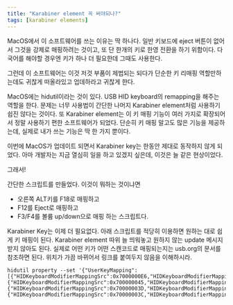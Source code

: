 ```yaml
---
title: "Karabiner element 꼭 써야되나?"
tags: [karabiner elements]
---
```


MacOS에서 이 소프트웨어를 쓰는 이유는 딱 하나다. 일반 키보드에 eject 버튼이 없어서 그것을 강제로 매핑하려는 것이고, 또 단 한개의 키로 한영 전환을 하기 위함이다. 다국어를 해야할 경우엔 키가 하나 더 필요한데 그때도 사용한다.

그런데 이 소프트웨어는 이것 저것 부품이 제법되는 되다가 단순한 키 리매핑 역할만하는데도 귀찮게 떠올라있고 업데하라고 귀찮게 한다. 

MacOS에는 hidutil이라는 것이 있다. USB HID keyboard의 remapping을 해주는 역할을 한다. 문제는 너무 사용법이 간단한 나머지 Karabiner element처럼 사용하기 쉽진 않다는 것이다. 또 Karabiner element는 이 키 매핑 기능이 여러 가지로 확장되어서 정말 사용하기 편한 소프트웨어가 되었다. 단순히 키 매핑 말고도 많은 기능을 제공하는데, 실제로 내가 쓰는 기능은 딱 한 가지 뿐이다.

이번에 MacOS가 업데이트 되면서 Karabiner key는 한동안 제대로 동작하지 않게 되었다. 아마 개발자는 지금 열심히 일을 하고 있겠지 싶은데, 이것은 늘 같은 현상이었다. 

그래서!

간단한 스크립트를 만들었다. 이것이 뭐하는 것이냐면 
- 오른쪽 ALT키를 F18로 매핑하고
- F12를 Eject로 매핑하고
- F3/F4를 볼륨 up/down으로 매핑
하는 스크립트다.

Karabiner Key는 이제 더 필요없다. 아래 스크립트를 적당히 이용하면 원하는 대로 쉽게 키 매핑이 된다. Karabiner element 따위 늘 띄워놓고 원하지 않는 update 메시지 받지 않아도 된다. 실제로 어떤 키가 어떤 스캔코드로 매핑되는지는 usb.org의 문서를 참조하면 된다. 위치가 가끔 바뀌어서 링크를 붙여두지 않음을 이해하시라.

```
hidutil property --set '{"UserKeyMapping":[{"HIDKeyboardModifierMappingSrc":0x7000000E6,"HIDKeyboardModifierMappingDst":0x70000006D},{"HIDKeyboardModifierMappingSrc":0x700000045,"HIDKeyboardModifierMappingDst":0xC000000B8},{"HIDKeyboardModifierMappingSrc":0x70000003D,"HIDKeyboardModifierMappingDst":0x700000081},{"HIDKeyboardModifierMappingSrc":0x70000003C,"HIDKeyboardModifierMappingDst":0x700000080}]}'
```

